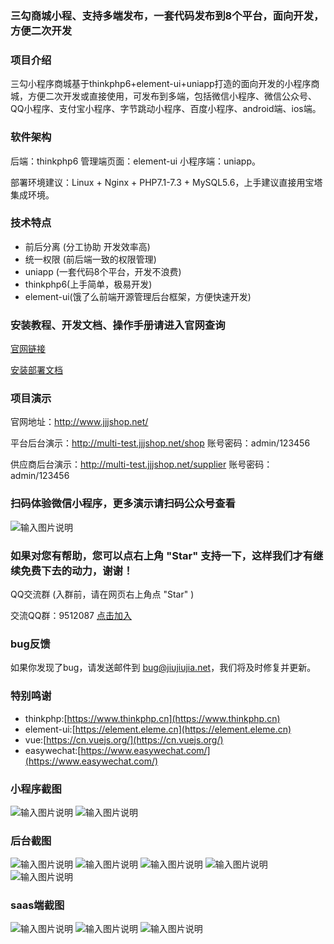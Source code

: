 ### 三勾商城小程、支持多端发布，一套代码发布到8个平台，面向开发，方便二次开发


### 项目介绍


三勾小程序商城基于thinkphp6+element-ui+uniapp打造的面向开发的小程序商城，方便二次开发或直接使用，可发布到多端，包括微信小程序、微信公众号、QQ小程序、支付宝小程序、字节跳动小程序、百度小程序、android端、ios端。


### 软件架构

后端：thinkphp6 管理端页面：element-ui 小程序端：uniapp。

部署环境建议：Linux + Nginx + PHP7.1-7.3 + MySQL5.6，上手建议直接用宝塔集成环境。

### 技术特点
- 前后分离 (分工协助 开发效率高)
- 统一权限 (前后端一致的权限管理)
- uniapp (一套代码8个平台，开发不浪费)
- thinkphp6(上手简单，极易开发)
- element-ui(饿了么前端开源管理后台框架，方便快速开发)

 ### 安装教程、开发文档、操作手册请进入官网查询

[官网链接](http://www.jjjshop.net)

[安装部署文档](https://www.kancloud.cn/wxw850227/jjjshop/1435157)


### 项目演示 

官网地址：http://www.jjjshop.net/      

平台后台演示：http://multi-test.jjjshop.net/shop     账号密码：admin/123456

供应商后台演示：http://multi-test.jjjshop.net/supplier     账号密码：admin/123456

 ### 扫码体验微信小程序，更多演示请扫码公众号查看 
![输入图片说明](https://www.jjjshop.net/gitee/multi/demo.png "扫码图.jpg")


 ### 如果对您有帮助，您可以点右上角 "Star" 支持一下，这样我们才有继续免费下去的动力，谢谢！
QQ交流群 (入群前，请在网页右上角点 "Star" )

交流QQ群：9512087  [点击加入](http://shang.qq.com/wpa/qunwpa?idkey=8be38c7c80b5a8fb311e9f01c1fe3e099d8ac59dce511e6c32fb44e33e054442)

 ### bug反馈

如果你发现了bug，请发送邮件到 bug@jiujiujia.net，我们将及时修复并更新。 

 ### 特别鸣谢 
- thinkphp:[https://www.thinkphp.cn](https://www.thinkphp.cn)
- element-ui:[https://element.eleme.cn](https://element.eleme.cn)
- vue:[https://cn.vuejs.org/](https://cn.vuejs.org/)
- easywechat:[https://www.easywechat.com/](https://www.easywechat.com/)

 ### 小程序截图
![输入图片说明](https://images.gitee.com/uploads/images/2021/0713/115156_5c456fe7_1699189.jpeg "小程序截图-1.jpg")
![输入图片说明](https://images.gitee.com/uploads/images/2021/0713/115205_538df117_1699189.jpeg "小程序截图-2.jpg")


 ### 后台截图 
![输入图片说明](https://images.gitee.com/uploads/images/2021/0713/134125_d2ae228c_1699189.jpeg "后台截图-1.jpg")
![输入图片说明](https://images.gitee.com/uploads/images/2021/0713/134133_e80e6917_1699189.jpeg "后台截图-2.jpg")
![输入图片说明](https://images.gitee.com/uploads/images/2021/0713/134142_5af2c033_1699189.jpeg "后台截图-3.jpg")
![输入图片说明](https://images.gitee.com/uploads/images/2021/0713/134151_ed2b3a3c_1699189.jpeg "后台截图-4.jpg")
![输入图片说明](https://images.gitee.com/uploads/images/2021/0713/134201_3b6e03dd_1699189.jpeg "后台截图-5.jpg")

 ### saas端截图 

![输入图片说明](https://images.gitee.com/uploads/images/2021/0702/105948_bb66da18_1699189.png "saas-1.png")
![输入图片说明](https://images.gitee.com/uploads/images/2021/0702/105956_ee6d1d73_1699189.png "saas-2.png")
![输入图片说明](https://images.gitee.com/uploads/images/2021/0702/110007_3f3b08c6_1699189.png "saas-3.png")
 